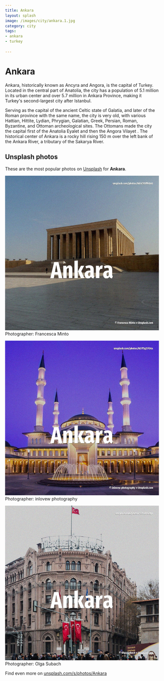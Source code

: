 ```yaml
---
title: Ankara
layout: splash
image: /images/city/ankara.1.jpg
category: city
tags:
- ankara
- turkey

---
```

# Ankara

Ankara, historically known as Ancyra and Angora, is the capital of Turkey.
Located in the central part of Anatolia, the city has a population of 5.1 million in its urban 
center and over 5.7 million in Ankara Province, making it Turkey's second-largest city after 
Istanbul.

Serving as the capital of the ancient Celtic state of Galatia, and later of the Roman province with 
the same name, the city is very old, with various Hattian, Hittite, Lydian, Phrygian, Galatian, 
Greek, Persian, Roman, Byzantine, and Ottoman archeological sites.
The Ottomans made the city the capital first of the Anatolia Eyalet  and then the Angora Vilayet .
The historical center of Ankara is a rocky hill rising 150 m  over the left bank of the Ankara 
River, a tributary of the Sakarya River.

 
## Unsplash photos
These are the most popular photos on [Unsplash](https://unsplash.com) for **Ankara**.
 
![Ankara](/images/city/ankara.1.jpg)
Photographer:  Francesca Minto
 
![Ankara](/images/city/ankara.2.jpg)
Photographer:  inlovew photography
 
![Ankara](/images/city/ankara.3.jpg)
Photographer:  Olga Subach
 
Find even more on [unsplash.com/s/photos/Ankara](https://unsplash.com/s/photos/Ankara)
 
